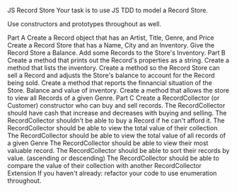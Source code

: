 JS Record Store
Your task is to use JS TDD to model a Record Store.

Use constructors and prototypes throughout as well.

Part A
Create a Record object that has an Artist, Title, Genre, and Price
Create a Record Store that has a Name, City and an Inventory.
Give the Record Store a Balance.
Add some Records to the Store's Inventory.
Part B
Create a method that prints out the Record's properties as a string.
Create a method that lists the inventory.
Create a method so the Record Store can sell a Record and adjusts the Store's balance to account for the Record being sold.
Create a method that reports the finnancial situation of the Store. Balance and value of inventory.
Create a method that allows the store to view all Records of a given Genre.
Part C
Create a RecordCollector (or Customer) constructor who can buy and sell records.
The RecordCollector should have cash that increase and decreases with buying and selling.
The RecordCollector shouldn't be able to buy a Record if he can't afford it.
The RecordCollector should be able to view the total value of their collection
The RecordCollector should be able to view the total value of all records of a given Genre
The RecordCollector should be able to view their most valuable record.
The RecordCollector should be able to sort their records by value. (ascending or descending)
The RecordCollector should be able to compare the value of their collection with another RecordCollector
Extension
If you haven't already: refactor your code to use enumeration throughout.
